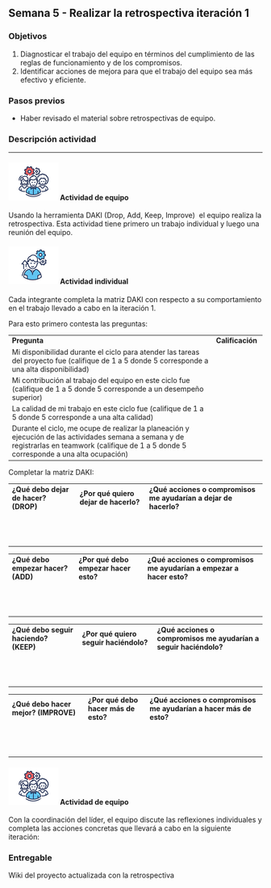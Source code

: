 ## Semana 5 - Realizar la retrospectiva iteración 1

### Objetivos

1.  Diagnosticar el trabajo del equipo en términos del cumplimiento de las reglas de funcionamiento y de los compromisos.
2.  Identificar acciones de mejora para que el trabajo del equipo sea más efectivo y eficiente.

### Pasos previos

- Haber revisado el material sobre retrospectivas de equipo.

### Descripción actividad

---

#### ![](./../../assets/images/grupo.png) Actividad de equipo

Usando la herramienta DAKI (Drop, Add, Keep, Improve)  el equipo realiza la retrospectiva. Esta actividad tiene primero un trabajo individual y luego una reunión del equipo.

#### ![](./../../assets/images/individuo.png) Actividad individual

Cada integrante completa la matriz DAKI con respecto a su comportamiento en el trabajo llevado a cabo en la iteración 1.

Para esto primero contesta las preguntas:

<table><tbody><tr><td><strong>Pregunta</strong>&nbsp;</td><td><strong>Calificación</strong>&nbsp;</td></tr><tr><td>Mi disponibilidad durante el ciclo para atender las tareas del proyecto fue (califique de 1 a 5 donde 5 corresponde a una alta disponibilidad)&nbsp;</td><td>&nbsp;</td></tr><tr><td>Mi contribución al trabajo del equipo en este ciclo fue (califique de 1 a 5 donde 5 corresponde a un desempeño superior)&nbsp;</td><td>&nbsp;</td></tr><tr><td>La calidad de mi trabajo en este ciclo fue (califique de 1 a 5 donde 5 corresponde a una alta calidad)&nbsp;</td><td>&nbsp;</td></tr><tr><td>Durante el ciclo, me ocupe de realizar la planeación y ejecución de las actividades semana a semana y de registrarlas en teamwork (califique de 1 a 5 donde 5 corresponde a una alta ocupación)&nbsp;</td><td>&nbsp;</td></tr></tbody></table>

Completar la matriz DAKI:

<table><tbody><tr><td><strong>¿Qué debo dejar de hacer? (DROP)</strong>&nbsp;</td><td><strong>¿Por qué quiero dejar de hacerlo?</strong>&nbsp;</td><td><strong>¿Qué acciones o compromisos me ayudarían a dejar de hacerlo?</strong>&nbsp;</td></tr><tr><td>&nbsp;</td><td>&nbsp;</td><td>&nbsp;</td></tr><tr><td>&nbsp;</td><td>&nbsp;</td><td>&nbsp;</td></tr><tr><td>&nbsp;</td><td>&nbsp;</td><td>&nbsp;</td></tr></tbody></table>

<table><tbody><tr><td><strong>¿Qué debo empezar hacer? (ADD)</strong>&nbsp;</td><td><strong>¿Por qué debo empezar hacer esto?</strong>&nbsp;</td><td><strong>¿Qué acciones o compromisos me ayudarían a empezar a hacer esto?</strong>&nbsp;</td></tr><tr><td>&nbsp;</td><td>&nbsp;</td><td>&nbsp;</td></tr><tr><td>&nbsp;</td><td>&nbsp;</td><td>&nbsp;</td></tr><tr><td>&nbsp;</td><td>&nbsp;</td><td>&nbsp;</td></tr></tbody></table>

<table><tbody><tr><td><strong>¿Qué debo seguir haciendo? (KEEP)</strong>&nbsp;</td><td><strong>¿Por qué quiero seguir haciéndolo?</strong>&nbsp;</td><td><strong>¿Qué acciones o compromisos me ayudarían a seguir haciéndolo?</strong>&nbsp;</td></tr><tr><td>&nbsp;</td><td>&nbsp;</td><td>&nbsp;</td></tr><tr><td>&nbsp;</td><td>&nbsp;</td><td>&nbsp;</td></tr><tr><td>&nbsp;</td><td>&nbsp;</td><td>&nbsp;</td></tr></tbody></table>

<table><tbody><tr><td><strong>¿Qué debo hacer mejor? (IMPROVE)</strong>&nbsp;</td><td><strong>¿Por qué debo hacer más de esto?</strong>&nbsp;</td><td><strong>¿Qué acciones o compromisos me ayudarían a hacer más de esto?</strong>&nbsp;</td></tr><tr><td>&nbsp;</td><td>&nbsp;</td><td>&nbsp;</td></tr><tr><td>&nbsp;</td><td>&nbsp;</td><td>&nbsp;</td></tr><tr><td>&nbsp;</td><td>&nbsp;</td><td>&nbsp;</td></tr></tbody></table>

#### ![](./../../assets/images/grupo.png) Actividad de equipo

Con la coordinación del líder, el equipo discute las reflexiones individuales y completa las acciones concretas que llevará a cabo en la siguiente iteración:

### **Entregable**

Wiki del proyecto actualizada con la retrospectiva
